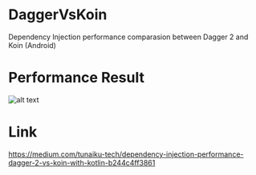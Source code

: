 # DaggerVsKoin
Dependency Injection performance comparasion between Dagger 2 and Koin (Android)

# Performance Result
![alt text](https://raw.githubusercontent.com/astroidnu/DaggerVsKoin/blob/master/PerformanceTest/table_result.png)

# Link 
https://medium.com/tunaiku-tech/dependency-injection-performance-dagger-2-vs-koin-with-kotlin-b244c4ff3861
